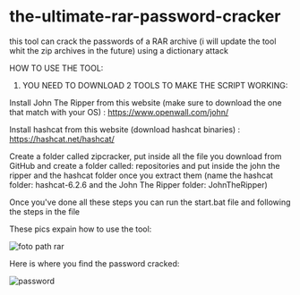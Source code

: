 # the-ultimate-rar-password-cracker
this tool can crack the passwords of a RAR archive (i will update the tool whit the zip archives in the future) using a dictionary attack

HOW TO USE THE TOOL:

1. YOU NEED TO DOWNLOAD 2 TOOLS TO MAKE THE SCRIPT WORKING:

Install John The Ripper from this website (make sure to download the one that match with your OS) : https://www.openwall.com/john/ 

Install hashcat from this website (download hashcat binaries) : https://hashcat.net/hashcat/

Create a folder called zipcracker, put inside all the file you download from GitHub and create a folder called: repositories and put inside the john the ripper and the hashcat folder once you extract them (name the hashcat folder: hashcat-6.2.6 and the John The Ripper folder: JohnTheRipper)


Once you've done all these steps you can run the start.bat file and following the steps in the file

These pics expain how to use the tool:

![foto path rar](https://github.com/Luchh7/the-ultimate-rar-password-cracker/assets/63601045/b6948e66-3e99-4d32-97da-82306a1acf19)

Here is where you find the password cracked:

![password](https://github.com/Luchh7/the-ultimate-rar-password-cracker/assets/63601045/6b4b900b-4a83-48cd-a70e-ef1a258e36c9)
